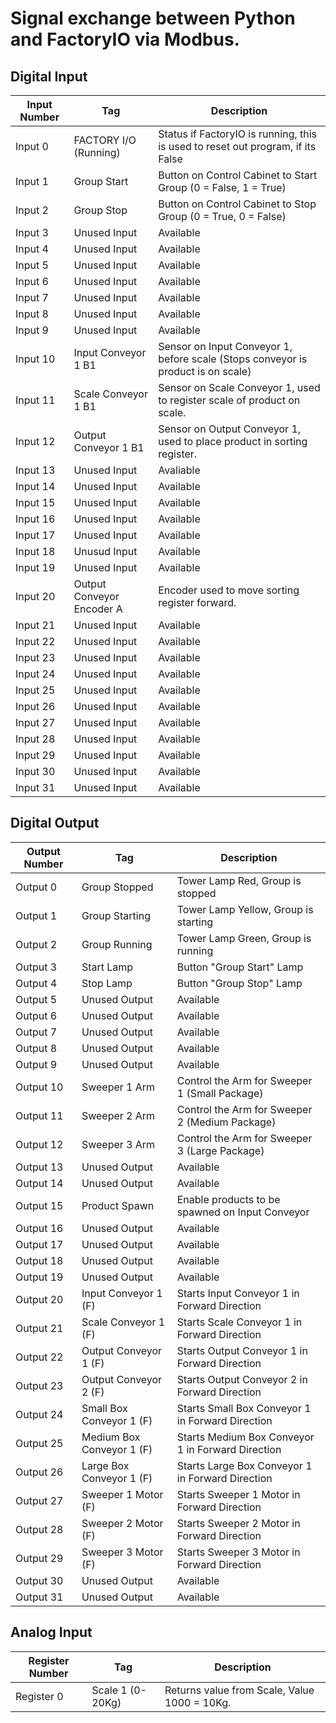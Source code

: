 # Signal exchange between Python and FactoryIO via Modbus.

## Digital Input
| Input Number | Tag | Description |
|--------------|-----|-------------|
| Input 0 | FACTORY I/O (Running) | Status if FactoryIO is running, this is used to reset out program, if its False |
| Input 1 | Group Start | Button on Control Cabinet to Start Group (0 = False, 1 = True) |
| Input 2 | Group Stop | Button on Control Cabinet to Stop Group (0 = True, 0 = False) |
| Input 3 | Unused Input | Available
| Input 4 | Unused Input | Available
| Input 5 | Unused Input | Available
| Input 6 | Unused Input | Available
| Input 7 | Unused Input | Available
| Input 8 | Unused Input | Available
| Input 9 | Unused Input | Available
| Input 10 | Input Conveyor 1 B1 | Sensor on Input Conveyor 1, before scale (Stops conveyor is product is on scale)
| Input 11 | Scale Conveyor 1 B1 | Sensor on Scale Conveyor 1, used to register scale of product on scale.
| Input 12 | Output Conveyor 1 B1 | Sensor on Output Conveyor 1, used to place product in sorting register.
| Input 13 | Unused Input | Avaliable
| Input 14 | Unused Input | Available
| Input 15 | Unused Input | Available
| Input 16 | Unused Input | Available
| Input 17 | Unused Input | Available
| Input 18 | Unusud Input | Available
| Input 19 | Unused Input | Available
| Input 20 | Output Conveyor Encoder A | Encoder used to move sorting register forward.
| Input 21 | Unused Input | Available
| Input 22 | Unused Input | Available
| Input 23 | Unused Input | Available
| Input 24 | Unused Input | Available
| Input 25 | Unused Input | Available
| Input 26 | Unused Input | Available
| Input 27 | Unused Input | Available
| Input 28 | Unused Input | Available
| Input 29 | Unused Input | Available
| Input 30 | Unused Input | Available
| Input 31 | Unused Input | Available

## Digital Output
| Output Number | Tag | Description |
|---------------|-----|-------------|
| Output 0 | Group Stopped | Tower Lamp Red, Group is stopped
| Output 1 | Group Starting | Tower Lamp Yellow, Group is starting
| Output 2 | Group Running | Tower Lamp Green, Group is running
| Output 3 | Start Lamp | Button "Group Start" Lamp
| Output 4 | Stop Lamp | Button "Group Stop" Lamp
| Output 5 | Unused Output | Available
| Output 6 | Unused Output | Available
| Output 7 | Unused Output | Available
| Output 8 | Unused Output | Available
| Output 9 | Unused Output | Available
| Output 10 | Sweeper 1 Arm | Control the Arm for Sweeper 1 (Small Package)
| Output 11 | Sweeper 2 Arm | Control the Arm for Sweeper 2 (Medium Package)
| Output 12 | Sweeper 3 Arm | Control the Arm for Sweeper 3 (Large Package)
| Output 13 | Unused Output | Available
| Output 14 | Unused Output | Available
| Output 15 | Product Spawn | Enable products to be spawned on Input Conveyor
| Output 16 | Unused Output | Available
| Output 17 | Unused Output | Available
| Output 18 | Unused Output | Available
| Output 19 | Unused Output | Available
| Output 20 | Input Conveyor 1 (F) | Starts Input Conveyor 1 in Forward Direction
| Output 21 | Scale Conveyor 1 (F) | Starts Scale Conveyor 1 in Forward Direction
| Output 22 | Output Conveyor 1 (F) | Starts Output Conveyor 1 in Forward Direction
| Output 23 | Output Conveyor 2 (F) | Starts Output Conveyor 2 in Forward Direction
| Output 24 | Small Box Conveyor 1 (F) | Starts Small Box Conveyor 1 in Forward Direction
| Output 25 | Medium Box Conveyor 1 (F) | Starts Medium Box Conveyor 1 in Forward Direction
| Output 26 | Large Box Conveyor 1 (F) | Starts Large Box Conveyor 1 in Forward Direction
| Output 27 | Sweeper 1 Motor (F) | Starts Sweeper 1 Motor in Forward Direction
| Output 28 | Sweeper 2 Motor (F) | Starts Sweeper 2 Motor in Forward Direction
| Output 29 | Sweeper 3 Motor (F) | Starts Sweeper 3 Motor in Forward Direction
| Output 30 | Unused Output | Available
| Output 31 | Unused Output | Available

## Analog Input
| Register Number | Tag | Description |
|-----------------|-----|-------------|
| Register 0 | Scale 1 (0-20Kg) | Returns value from Scale, Value 1000 = 10Kg.
